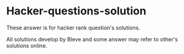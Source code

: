 # Hacker-questions-solution

These answer is for hacker rank question's solutions. 

All solutions develop by Bleve and some answer may refer to other's solutions online.

